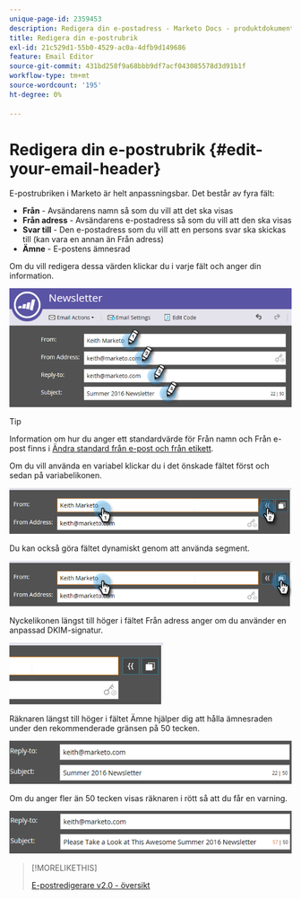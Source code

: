 ```yaml
---
unique-page-id: 2359453
description: Redigera din e-postadress - Marketo Docs - produktdokumentation
title: Redigera din e-postrubrik
exl-id: 21c529d1-55b0-4529-ac0a-4dfb9d149686
feature: Email Editor
source-git-commit: 431bd258f9a68bbb9df7acf043085578d3d91b1f
workflow-type: tm+mt
source-wordcount: '195'
ht-degree: 0%

---
```


# Redigera din e-postrubrik {#edit-your-email-header}

E-postrubriken i Marketo är helt anpassningsbar. Det består av fyra fält:

* **Från** - Avsändarens namn så som du vill att det ska visas
* **Från adress** - Avsändarens e-postadress så som du vill att den ska visas
* **Svar till** - Den e-postadress som du vill att en persons svar ska skickas till (kan vara en annan än Från adress)
* **Ämne** - E-postens ämnesrad

Om du vill redigera dessa värden klickar du i varje fält och anger din information.

![](assets/one-3.png)

>[!TIP]
>
>Information om hur du anger ett standardvärde för Från namn och Från e-post finns i [Ändra standard från e-post och från etikett](/help/marketo/product-docs/administration/email-setup/change-the-default-from-email-and-from-label.md).

Om du vill använda en variabel klickar du i det önskade fältet först och sedan på variabelikonen.

![](assets/two-3.png)

Du kan också göra fältet dynamiskt genom att använda segment.

![](assets/three-2.png)

Nyckelikonen längst till höger i fältet Från adress anger om du använder en anpassad DKIM-signatur.

![](assets/four-2.png)

Räknaren längst till höger i fältet Ämne hjälper dig att hålla ämnesraden under den rekommenderade gränsen på 50 tecken.

![](assets/five-1.png)

Om du anger fler än 50 tecken visas räknaren i rött så att du får en varning.

![](assets/six-1.png)

>[!MORELIKETHIS]
>
>[E-postredigerare v2.0 - översikt](/help/marketo/product-docs/email-marketing/general/email-editor-2/email-editor-v2-0-overview.md)
